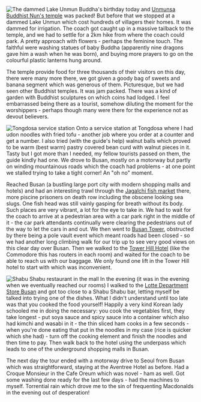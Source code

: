 ![The dammed Lake Unmun](unmun_lake.jpg)
Buddha's birthday today and [Unmunsa Buddhist Nun's temple](http://www.unmunsa.or.kr/) was packed! But before that we
stopped at a dammed Lake Unmun which cost hundreds of villagers their homes. It was dammed for
irrigation. The coach got caught up in a massive tailback to the temple, and we had to
settle for a 2km hike from where the coach could park. A pretty approach with
flowers - perhaps the feminine touch. The faithful were washing statues of baby
Buddha (apparently nine dragons gave him a wash when he was born), and buying more
prayers to go on the colourful plastic lanterns hung around.

The temple provide food for three thousands of their visitors on this day, there were
many more there, we got given a goody bag of sweets and banana segment which was generous of
them. Picturesque, but we had seen other Buddhist temples. It was jam packed. There was a
kind of garden with Buddhist sculptures on which coins had lodged. I feel embarrassed being
there as a tourist, somehow diluting the moment for the worshippers - perhaps though many
were there for the experience not as devout believers.

![Tongdosa service station](tongdosa.jpg)
Onto a service station at Tongdosa where I had udon noodles with fried tofu - another job
where you order at a counter and get a number. I also tried (with the guide's help)
walnut balls which proved to be warm (best warm) pastry covered bean curd with walnut
pieces in it. Tasty but I got more than I needed, my fellow tourists passed on them, the
guide kindly had one. We drove to Busan, mostly on a motorway but partly on winding
mountainous roads which the coach had problems - at one point we stalled trying to take a
tight corner! An "oh no" moment.

Reached Busan (a bustling large port city with modern shopping malls and hotels) and
had an interesting trawl through the
[Jagalchi fish market](http://english.visitkorea.or.kr/enu/SHP/SH_EN_7_2.jsp?cid=2382544) there,
more piscine prisoners on death
row including the obscene looking sea slugs. One fish head was still vainly gasping for
breath without its body. Such places are very vibrant, a lot for the eye to take in.
We had to wait for the coach to arrive at a pedestrian area with a car park right in
the middle of it - the car park attendants continually were clearing the pedestrians
out of the way to let the cars in and out. We then went to
[Busan Tower](http://english.visitkorea.or.kr/enu/ATR/SI_EN_3_1_1_1.jsp?cid=1475231),
obstructed by there being a pole vault event which meant roads had been closed -
so we had another long climbing walk for our trip up to see very good views on this
clear day over Busan. Then we walked to the
[Tower Hill Hotel](https://www.towerhill.co.kr/en-gb) (like the Commodore this has
routers in each room) and waited for the coach to be able to reach us with our
baggage. We only found one lift in the Tower Hill hotel to start with which was inconvenient.

![Shabu Shabu restaurant in the mall](shabu_shabu2.jpg)
In the evening (it was in the evening when we eventually reached our rooms) I walked to the
[Lotte Department Store Busan](http://english.visitkorea.or.kr/enu/SHP/SH_EN_7_2.jsp?cid=273787) and
got too close to a Shabu Shabu bar, letting myself be talked into trying one of the
dishes. What I didn't understand until too late was that you cooked the food yourself!
Happily a very kind Korean lady schooled me in doing the necessary: you cook the
vegetables first, they take longest - put soya sauce and spicy sauce into a container
which also had kimchi and wasabi in it - the thin sliced ham cooks in a few seconds -
when you're done eating that put in the noodles in my case (rice is quicker which
she had) - turn off the cooking element and finish the noodles and then time to pay.
Then walk back to the hotel using the underpass which leads to one of the underground
shopping malls in Busan.

The next day the tour ended with a motorway drive to Seoul from Busan which was straightforward,
staying at the Aventree Hotel as before.
Had a Croque Monsieur in the Cafe Oreum which was novel - ham as well. Got some washing done
ready for the last few days - had the machines to myself. Torrential rain which drove me to
the sin of frequenting Macdonalds in the evening out of desperation!

